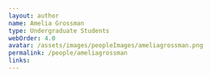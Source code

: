 ```yaml
---
layout: author
name: Amelia Grossman
type: Undergraduate Students
webOrder: 4.0
avatar: /assets/images/peopleImages/ameliagrossman.png
permalink: /people/ameliagrossman
links:
---
```

